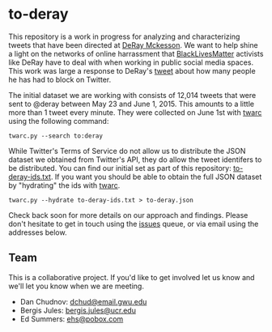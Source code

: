 to-deray
========

This repository is a work in progress for analyzing and characterizing tweets
that have been directed at [DeRay Mckesson](https://twitter.com/deray).  We want
to help shine a light on the networks of online harrassment that 
[BlackLivesMatter](https://en.wikipedia.org/wiki/Black_Lives_Matter) activists 
like DeRay have to deal with when working in public social media spaces. This 
work was large a response to DeRay's 
[tweet](https://twitter.com/deray/status/604782399906418688)
about how many people he has had to block on Twitter.

The initial dataset we are working with consists of 12,014 tweets that were sent
to @deray between May 23 and June 1, 2015. This amounts to a little more than 1
tweet every minute. They were collected on June 1st with
[twarc](http://github.com/edsu/twarc) using the following command:

    twarc.py --search to:deray

While Twitter's Terms of Service do not allow us to distribute the JSON 
dataset we obtained from Twitter's API, they do allow the tweet identifers 
to be distributed. You can find our initial set as part of this repository:
[to-deray-ids.txt](https://github.com/edsu/to-deray/blob/master/to-deray-ids.txt).
If you want you should be able to obtain the full JSON dataset by "hydrating" 
the ids with [twarc](http://github.com/edsu/twarc).

    twarc.py --hydrate to-deray-ids.txt > to-deray.json

Check back soon for more details on our approach and findings. Please don't 
hesitate to get in touch using the 
[issues](https://github.com/edsu/to-deray/issues) queue, or via email using
the addresses below.

## Team

This is a collaborative project. If you'd like to get involved let us know and
we'll let you know when we are meeting.

* Dan Chudnov: [dchud@email.gwu.edu](mailto:dchud@email.gwu.edu)
* Bergis Jules: [bergis.jules@ucr.edu](mailto:bergis.jules@ucr.edu) 
* Ed Summers: [ehs@pobox.com](mailto:ehs@pobox.com)
